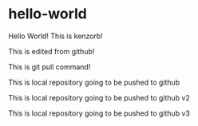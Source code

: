 # hello-world
Hello World! This is kenzorb!

This is edited from github!

This is git pull command!

This is local repository going to be pushed to github

This is local repository going to be pushed to github v2

This is local repository going to be pushed to github v3
